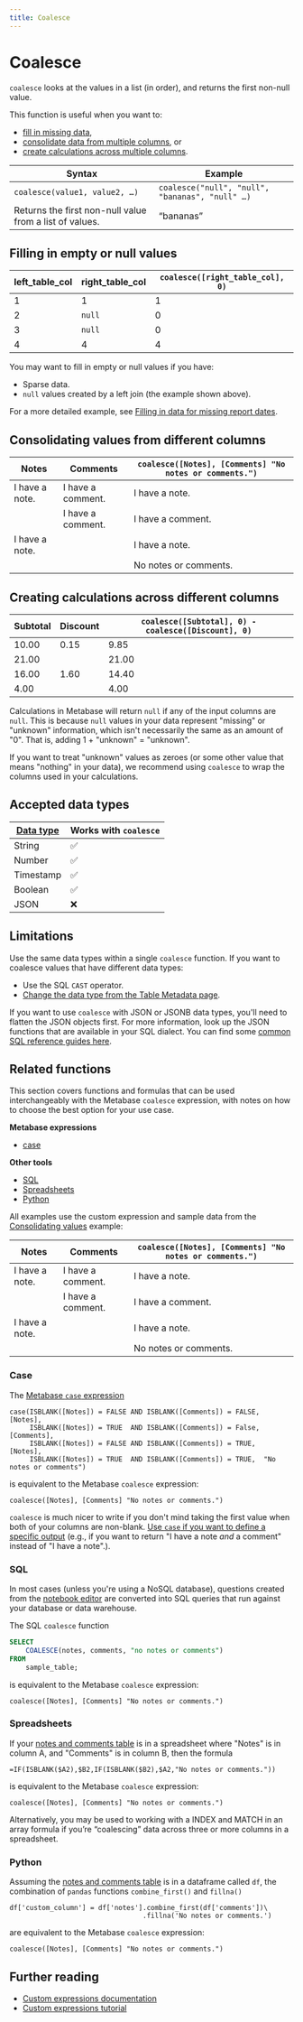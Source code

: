 ```yaml
---
title: Coalesce
---
```


# Coalesce

`coalesce` looks at the values in a list (in order), and returns the first non-null value.

This function is useful when you want to:

- [fill in missing data](#filling-in-empty-or-null-values),
- [consolidate data from multiple columns](#consolidating-values-from-different-columns), or
- [create calculations across multiple columns](#creating-calculations-across-different-columns).

| Syntax                                                  | Example                                         |
| ------------------------------------------------------- | ----------------------------------------------- |
| `coalesce(value1, value2, …)`                           | `coalesce("null", "null", "bananas", "null" …)` |
| Returns the first non-null value from a list of values. | “bananas”                                       |

## Filling in empty or null values

| left_table_col | right_table_col | `coalesce([right_table_col], 0)` |
| -------------- | --------------- | -------------------------------- |
| 1              | 1               | 1                                |
| 2              | `null`          | 0                                |
| 3              | `null`          | 0                                |
| 4              | 4               | 4                                |

You may want to fill in empty or null values if you have:

- Sparse data.
- `null` values created by a left join (the example shown above).

For a more detailed example, see [Filling in data for missing report dates][missing-dates].

## Consolidating values from different columns

| Notes          | Comments          | `coalesce([Notes], [Comments] "No notes or comments.")` |
| -------------- | ----------------- | ------------------------------------------------------- |
| I have a note. | I have a comment. | I have a note.                                          |
|                | I have a comment. | I have a comment.                                       |
| I have a note. |                   | I have a note.                                          |
|                |                   | No notes or comments.                                   |

## Creating calculations across different columns

| Subtotal | Discount | `coalesce([Subtotal], 0) - coalesce([Discount], 0)` |
| -------- | -------- | --------------------------------------------------- |
| 10.00    | 0.15     | 9.85                                                |
| 21.00    |          | 21.00                                               |
| 16.00    | 1.60     | 14.40                                               |
| 4.00     |          | 4.00                                                |

Calculations in Metabase will return `null` if any of the input columns are `null`. This is because `null` values in your data represent "missing" or "unknown" information, which isn't necessarily the same as an amount of "0". That is, adding 1 + "unknown" = "unknown".

If you want to treat "unknown" values as zeroes (or some other value that means "nothing" in your data), we recommend using `coalesce` to wrap the columns used in your calculations.

## Accepted data types

| [Data type][data-types] | Works with `coalesce` |
| ----------------------- | --------------------- |
| String                  | ✅                    |
| Number                  | ✅                    |
| Timestamp               | ✅                    |
| Boolean                 | ✅                    |
| JSON                    | ❌                    |

## Limitations

Use the same data types within a single `coalesce` function. If you want to coalesce values that have different data types:

- Use the SQL `CAST` operator.
- [Change the data type from the Table Metadata page][cast-data-type].

If you want to use `coalesce` with JSON or JSONB data types, you'll need to flatten the JSON objects first. For more information, look up the JSON functions that are available in your SQL dialect. You can find some [common SQL reference guides here][sql-reference-guide].

## Related functions

This section covers functions and formulas that can be used interchangeably with the Metabase `coalesce` expression, with notes on how to choose the best option for your use case.

**Metabase expressions**

- [case](#case)

**Other tools**

- [SQL](#sql)
- [Spreadsheets](#spreadsheets)
- [Python](#python)

All examples use the custom expression and sample data from the [Consolidating values](#consolidating-values-from-different-columns) example:

| Notes          | Comments          | `coalesce([Notes], [Comments] "No notes or comments.")` |
| -------------- | ----------------- | ------------------------------------------------------- |
| I have a note. | I have a comment. | I have a note.                                          |
|                | I have a comment. | I have a comment.                                       |
| I have a note. |                   | I have a note.                                          |
|                |                   | No notes or comments.                                   |

### Case

The [Metabase `case` expression](./case.md)

```
case(ISBLANK([Notes]) = FALSE AND ISBLANK([Comments]) = FALSE, [Notes],
     ISBLANK([Notes]) = TRUE  AND ISBLANK([Comments]) = False, [Comments],
     ISBLANK([Notes]) = FALSE AND ISBLANK([Comments]) = TRUE,  [Notes],
     ISBLANK([Notes]) = TRUE  AND ISBLANK([Comments]) = TRUE,  "No notes or comments")
```

is equivalent to the Metabase `coalesce` expression:

```
coalesce([Notes], [Comments] "No notes or comments.")
```

`coalesce` is much nicer to write if you don't mind taking the first value when both of your columns are non-blank. [Use `case` if you want to define a specific output][case-to-coalesce] (e.g., if you want to return "I have a note _and_ a comment" instead of "I have a note".).

### SQL

In most cases (unless you're using a NoSQL database), questions created from the [notebook editor][notebook-editor-def] are converted into SQL queries that run against your database or data warehouse.

The SQL `coalesce` function

```sql
SELECT
    COALESCE(notes, comments, "no notes or comments")
FROM
    sample_table;
```

is equivalent to the Metabase `coalesce` expression:

```
coalesce([Notes], [Comments] "No notes or comments.")
```

### Spreadsheets

If your [notes and comments table](#consolidating-values-from-different-columns) is in a spreadsheet where "Notes" is in column A, and "Comments" is in column B, then the formula

```
=IF(ISBLANK($A2),$B2,IF(ISBLANK($B2),$A2,"No notes or comments."))
```

is equivalent to the Metabase `coalesce` expression:

```
coalesce([Notes], [Comments] "No notes or comments.")
```

Alternatively, you may be used to working with a INDEX and MATCH in an array formula if you’re “coalescing” data across three or more columns in a spreadsheet.

### Python

Assuming the [notes and comments table](#consolidating-values-from-different-columns) is in a dataframe called `df`, the combination of `pandas` functions `combine_first()` and `fillna()`

```
df['custom_column'] = df['notes'].combine_first(df['comments'])\
                                 .fillna('No notes or comments.')
```

are equivalent to the Metabase `coalesce` expression:

```
coalesce([Notes], [Comments] "No notes or comments.")
```

## Further reading

- [Custom expressions documentation][custom-expressions-doc]
- [Custom expressions tutorial][custom-expressions-learn]

[case-to-coalesce]: ./case.md#coalesce
[cast-data-type]: ../../../data-modeling/metadata-editing.md#casting-to-a-specific-data-type
[custom-expressions-doc]: ../expressions.md
[custom-expressions-learn]: https://www.metabase.com/learn/questions/custom-expressions
[data-types]: https://www.metabase.com/learn/grow-your-data-skills/data-fundamentals/data-types-overview#examples-of-data-types
[missing-dates]: https://www.metabase.com/learn/grow-your-data-skills/learn-sql/debugging-sql/sql-logic-missing-data#how-to-fill-in-data-for-missing-report-dates
[notebook-editor-def]: https://www.metabase.com/glossary/notebook_editor
[numpy]: https://numpy.org/doc/
[pandas]: https://pandas.pydata.org/pandas-docs/stable/
[sql-reference-guide]: https://www.metabase.com/learn/grow-your-data-skills/learn-sql/debugging-sql/sql-syntax#common-sql-reference-guides
